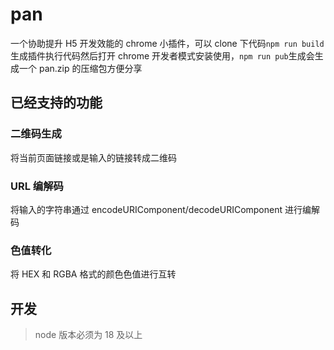 # pan

一个协助提升 H5 开发效能的 chrome 小插件，可以 clone 下代码`npm run build`生成插件执行代码然后打开 chrome 开发者模式安装使用，`npm run pub`生成会生成一个 pan.zip 的压缩包方便分享

## 已经支持的功能

### 二维码生成

将当前页面链接或是输入的链接转成二维码

### URL 编解码

将输入的字符串通过 encodeURIComponent/decodeURIComponent 进行编解码

### 色值转化

将 HEX 和 RGBA 格式的颜色色值进行互转

## 开发

> node 版本必须为 18 及以上
